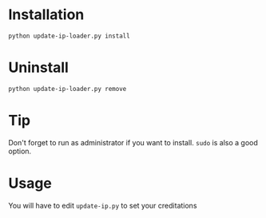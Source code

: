 # Installation

```
python update-ip-loader.py install
```

# Uninstall

```
python update-ip-loader.py remove
```

# Tip

Don't forget to run as administrator if you want to install. `sudo` is also a good option.

# Usage

You will have to edit `update-ip.py` to set your creditations